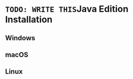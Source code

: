 <!---
title: Java Edition Installation
path: /onboarding/install/install-java
version: 1.0.0
authors:
    - @ezraen1
--->
``` .. todo:: Write this
```

`TODO: WRITE THIS`Java Edition Installation
=========================

## Windows

## macOS

## Linux
